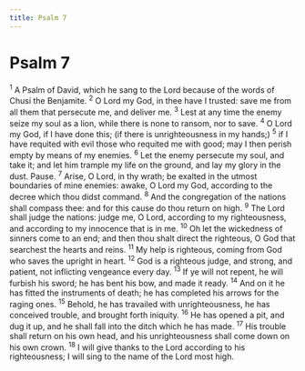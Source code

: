 ```yaml
---
title: Psalm 7
---
```

# Psalm 7

<sup>1</sup> A Psalm of David, which he sang to the Lord because of the words of Chusi the Benjamite. <sup>2</sup> O Lord my God, in thee have I trusted: save me from all them that persecute me, and deliver me. <sup>3</sup> Lest at any time the enemy seize my soul as a lion, while there is none to ransom, nor to save. <sup>4</sup> O Lord my God, if I have done this; (if there is unrighteousness in my hands;) <sup>5</sup> if I have requited with evil those who requited me with good; may I then perish empty by means of my enemies. <sup>6</sup> Let the enemy persecute my soul, and take it; and let him trample my life on the ground, and lay my glory in the dust. Pause. <sup>7</sup> Arise, O Lord, in thy wrath; be exalted in the utmost boundaries of mine enemies: awake, O Lord my God, according to the decree which thou didst command. <sup>8</sup> And the congregation of the nations shall compass thee: and for this cause do thou return on high. <sup>9</sup> The Lord shall judge the nations: judge me, O Lord, according to my righteousness, and according to my innocence that is in me. <sup>10</sup> Oh let the wickedness of sinners come to an end; and then thou shalt direct the righteous, O God that searchest the hearts and reins. <sup>11</sup> My help is righteous, coming from God who saves the upright in heart. <sup>12</sup> God is a righteous judge, and strong, and patient, not inflicting vengeance every day. <sup>13</sup> If ye will not repent, he will furbish his sword; he has bent his bow, and made it ready. <sup>14</sup> And on it he has fitted the instruments of death; he has completed his arrows for the raging ones. <sup>15</sup> Behold, he has travailed with unrighteousness, he has conceived trouble, and brought forth iniquity. <sup>16</sup> He has opened a pit, and dug it up, and he shall fall into the ditch which he has made. <sup>17</sup> His trouble shall return on his own head, and his unrighteousness shall come down on his own crown. <sup>18</sup> I will give thanks to the Lord according to his righteousness; I will sing to the name of the Lord most high. 